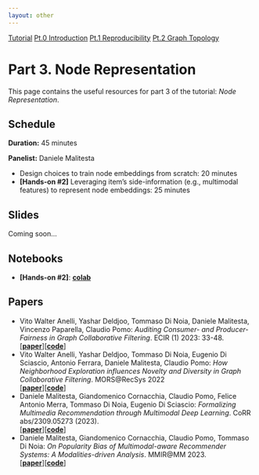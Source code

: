```yaml
---
layout: other
---
```


<div class="button-container">
    <a href="https://sisinflab.github.io/tutorial-gnns-recsys-log2023" class="button">Tutorial</a>
    <a href="https://sisinflab.github.io/tutorial-gnns-recsys-log2023/sections/introduction/" class="button">Pt.0 Introduction</a>
    <a href="https://sisinflab.github.io/tutorial-gnns-recsys-log2023/sections/reproducibility/" class="button">Pt.1 Reproducibility</a>
    <a href="https://sisinflab.github.io/tutorial-gnns-recsys-log2023/sections/graph_topology/" class="button">Pt.2 Graph Topology</a>
</div>

# Part 3. Node Representation

This page contains the useful resources for part 3 of the tutorial: _Node Representation_.

## Schedule
**Duration:** 45 minutes

**Panelist:** Daniele Malitesta

- Design choices to train node embeddings from scratch: 20 minutes
- **[Hands-on #2]** Leveraging item’s side-information (e.g., multimodal features) to represent node embeddings: 25 minutes

## Slides
Coming soon...

## Notebooks

- **[Hands-on #2]**: [**colab**]()

## Papers

- Vito Walter Anelli, Yashar Deldjoo, Tommaso Di Noia, Daniele Malitesta, Vincenzo Paparella, Claudio Pomo:
_Auditing Consumer- and Producer-Fairness in Graph Collaborative Filtering_. ECIR (1) 2023: 33-48.  
\[[**paper**](https://sisinflab.github.io/tutorial-gnns-recsys-log2023/assets/papers/ECIR.pdf)\]\[[**code**](https://github.com/sisinflab/ECIR2023-Graph-CF)\]
- Vito Walter Anelli, Yashar Deldjoo, Tommaso Di Noia, Eugenio Di Sciascio, Antonio Ferrara, Daniele Malitesta, Claudio Pomo:
_How Neighborhood Exploration influences Novelty and Diversity in Graph Collaborative Filtering_. MORS@RecSys 2022  
\[[**paper**](https://sisinflab.github.io/tutorial-gnns-recsys-log2023/assets/papers/MORS.pdf)\]\[[**code**](https://github.com/danielemalitesta/MORS-Recsys2022-Novelty-Diversity-Graph)\]
- Daniele Malitesta, Giandomenico Cornacchia, Claudio Pomo, Felice Antonio Merra, Tommaso Di Noia, Eugenio Di Sciascio:
_Formalizing Multimedia Recommendation through Multimodal Deep Learning_. CoRR abs/2309.05273 (2023).  
\[[**paper**](https://sisinflab.github.io/tutorial-gnns-recsys-log2023/assets/papers/TORS.pdf)\]\[[**code**](https://github.com/sisinflab/Formal-MultiMod-Rec)\]
- Daniele Malitesta, Giandomenico Cornacchia, Claudio Pomo, Tommaso Di Noia: _On Popularity Bias of Multimodal-aware Recommender Systems: A Modalities-driven Analysis_. MMIR@MM 2023.  
\[[**paper**](https://sisinflab.github.io/tutorial-gnns-recsys-log2023/assets/papers/MM.pdf)\]\[[**code**](https://github.com/sisinflab/MultiMod-Popularity-Bias)\]
